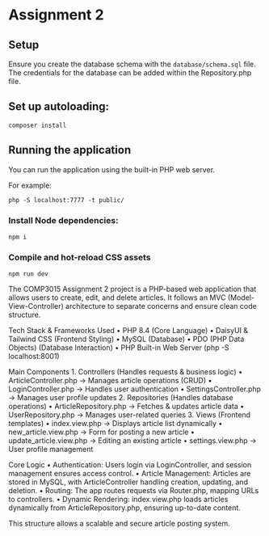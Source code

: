 # Assignment 2

## Setup

Ensure you create the database schema with the `database/schema.sql` file. The credentials for the database can be added within the Repository.php file.

## Set up autoloading:

```
composer install
```

## Running the application

You can run the application using the built-in PHP web server.

For example:

```
php -S localhost:7777 -t public/
```

### Install Node dependencies:

```
npm i
```

### Compile and hot-reload CSS assets

```
npm run dev
```
The COMP3015 Assignment 2 project is a PHP-based web application that allows users to create, edit, and delete articles. It follows an MVC (Model-View-Controller) architecture to separate concerns and ensure clean code structure.

Tech Stack & Frameworks Used
	•	PHP 8.4 (Core Language)
	•	DaisyUI & Tailwind CSS (Frontend Styling)
	•	MySQL (Database)
	•	PDO (PHP Data Objects) (Database Interaction)
	•	PHP Built-in Web Server (php -S localhost:8001)

Main Components
	1.	Controllers (Handles requests & business logic)
	•	ArticleController.php → Manages article operations (CRUD)
	•	LoginController.php → Handles user authentication
	•	SettingsController.php → Manages user profile updates
	2.	Repositories (Handles database operations)
	•	ArticleRepository.php → Fetches & updates article data
	•	UserRepository.php → Manages user-related queries
	3.	Views (Frontend templates)
	•	index.view.php → Displays article list dynamically
	•	new_article.view.php → Form for posting a new article
	•	update_article.view.php → Editing an existing article
	•	settings.view.php → User profile management

Core Logic
	•	Authentication: Users login via LoginController, and session management ensures access control.
	•	Article Management: Articles are stored in MySQL, with ArticleController handling creation, updating, and deletion.
	•	Routing: The app routes requests via Router.php, mapping URLs to controllers.
	•	Dynamic Rendering: index.view.php loads articles dynamically from ArticleRepository.php, ensuring up-to-date content.

This structure allows a scalable and secure article posting system.
